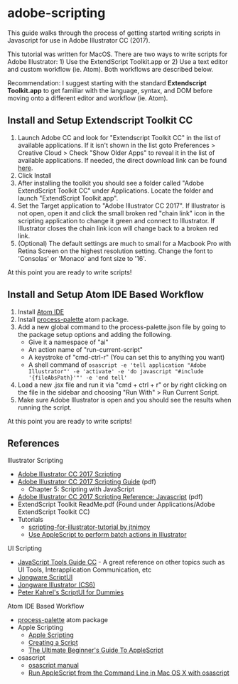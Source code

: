 # adobe-scripting

This guide walks through the process of getting started writing scripts in Javascript for use in Adobe Illustrator CC (2017).

This tutorial was written for MacOS. There are two ways to write scripts for Adobe Illustrator: 1) Use the ExtendScript Toolkit.app or 2) Use a text editor and custom workflow (ie. Atom). Both workflows are described below.

Recommendation: I suggest starting with the standard **Extendscript Toolkit.app** to get familiar with the language, syntax, and DOM before moving onto a different editor and workflow (ie. Atom).

## Install and Setup Extendscript Toolkit CC

1. Launch Adobe CC and look for "Extendscript Toolkit CC" in the list of available applications. If it isn't shown in the list goto Preferences > Creative Cloud > Check "Show Older Apps" to reveal it in the list of available applications. If needed, the direct download link can be found [here](https://helpx.adobe.com/creative-cloud/kb/creative-cloud-apps-download.html).
2. Click Install
3. After installing the toolkit you should see a folder called "Adobe ExtendScript Toolkit CC" under Applications. Locate the folder and launch "ExtendScript Toolkit.app".
4. Set the Target application to "Adobe Illustrator CC 2017". If Illustrator is not open, open it and click the small broken red "chain link" icon in the scripting application to change it green and connect to Illustrator. If Illustrator closes the chain link icon will change back to a broken red link.
5. (Optional) The default settings are much to small for a Macbook Pro with Retina Screen on the highest resolution setting. Change the font to 'Consolas' or 'Monaco' and font size to '16'.

At this point you are ready to write scripts!

## Install and Setup Atom IDE Based Workflow

1. Install [Atom IDE](http://atom.io/)
1. Install [process-palette](https://atom.io/packages/process-palette) atom package.
2. Add a new global command to the process-palette.json file by going to the package setup options and adding the following.
    * Give it a namespace of "ai"
    * An action name of "run-current-script"
    * A keystroke of "cmd-ctrl-r" (You can set this to anything you want)
    * A shell command of `osascript -e 'tell application "Adobe Illustrator"' -e 'activate' -e 'do javascript "#include '{fileAbsPath}'"' -e 'end tell'`    
3. Load a new .jsx file and run it via "cmd + ctrl + r" or by right clicking on the file in the sidebar and choosing "Run With" > Run Current Script.
4. Make sure Adobe Illustrator is open and you should see the results when running the script.

At this point you are ready to write scripts!

## References

Illustrator Scripting

* [Adobe Illustrator CC 2017 Scripting](https://www.adobe.com/devnet/illustrator/scripting.html)
* [Adobe Illustrator CC 2017 Scripting Guide](https://wwwimages2.adobe.com/content/dam/acom/en/devnet/illustrator/pdf/AI_ScriptGd_2017.pdf) (pdf)
    * Chapter 5: Scripting with JavaScript
* [Adobe Illustrator CC 2017 Scripting Reference: Javascript](https://wwwimages2.adobe.com/content/dam/acom/en/devnet/illustrator/pdf/Illustrator_JavaScript_Scripting_Reference_2017.pdf) (pdf)
* ExtendScript Toolkit ReadMe.pdf (Found under Applications/Adobe ExtendScript Toolkit CC)
* Tutorials
    * [scripting-for-illustrator-tutorial by jtnimoy](https://github.com/jtnimoy/scripting-for-illustrator-tutorial)
    * [Use AppleScript to perform batch actions in Illustrator](https://gielberkers.com/use-applescript-batch-actions-illustrator/)

UI Scripting

* [JavaScript Tools Guide CC](http://estk.aenhancers.com/) - A great reference on other topics such as UI Tools, Interapplication Communication, etc
* [Jongware ScriptUI](http://jongware.mit.edu/scriptuihtml/Sui/index_1.html)
* [Jongware Illustrator (CS6)](http://jongware.mit.edu/iljscs6html/iljscs6/)
* [Peter Kahrel's ScriptUI for Dummies](http://www.kahrel.plus.com/indesign/scriptui.html)

Atom IDE Based Workflow

* [process-palette](https://atom.io/packages/process-palette) atom package
* Apple Scripting
    * [Apple Scripting](https://developer.apple.com/library/content/documentation/AppleScript/Conceptual/AppleScriptLangGuide/introduction/ASLR_intro.html)
    * [Creating a Script](https://developer.apple.com/library/content/documentation/LanguagesUtilities/Conceptual/MacAutomationScriptingGuide/CreateaScript.html#//apple_ref/doc/uid/TP40016239-CH12-SW1)
    * [The Ultimate Beginner's Guide To AppleScript](https://computers.tutsplus.com/tutorials/the-ultimate-beginners-guide-to-applescript--mac-3436)
* osascript
    * [osascript manual](https://ss64.com/osx/osascript.html)
    * [Run AppleScript from the Command Line in Mac OS X with osascript](http://osxdaily.com/2016/08/19/run-applescript-command-line-macos-osascript/)















